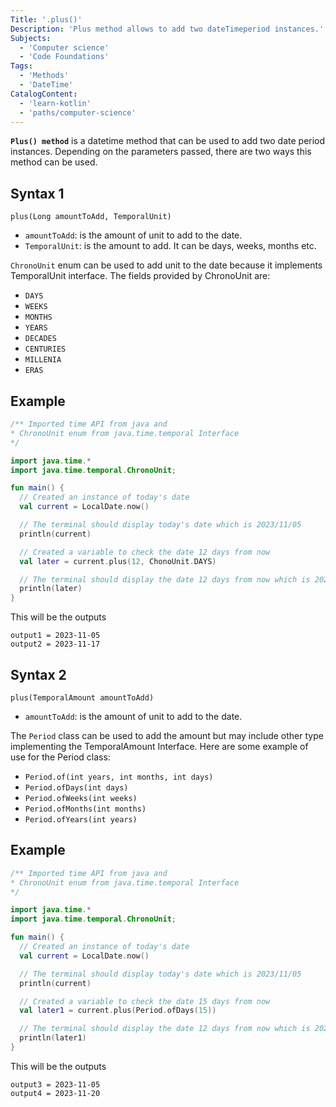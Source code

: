 ```yaml
---
Title: '.plus()' 
Description: 'Plus method allows to add two dateTimeperiod instances.'
Subjects:
  - 'Computer science'
  - 'Code Foundations'
Tags:
  - 'Methods'
  - 'DateTime'
CatalogContent:
  - 'learn-kotlin'
  - 'paths/computer-science'
---
```


**`Plus() method`** is a datetime method that can be used to add two date period instances. Depending on the parameters passed, there are two ways this method can be used.

## Syntax 1

```pseudo
plus(Long amountToAdd, TemporalUnit)
```
- `amountToAdd`: is the amount of unit to add to the date.
- `TemporalUnit`: is the amount to add. It can be days, weeks, months etc.

`ChronoUnit` enum can be used to add unit to the date because it implements TemporalUnit interface. The fields provided by ChronoUnit are:

- `DAYS`
- `WEEKS`
- `MONTHS`
- `YEARS`
- `DECADES`
- `CENTURIES`
- `MILLENIA`
- `ERAS`

## Example 

```kotlin
/** Imported time API from java and
* ChronoUnit enum from java.time.temporal Interface
*/

import java.time.*
import java.time.temporal.ChronoUnit;

fun main() {
  // Created an instance of today's date
  val current = LocalDate.now()

  // The terminal should display today's date which is 2023/11/05
  println(current)

  // Created a variable to check the date 12 days from now
  val later = current.plus(12, ChonoUnit.DAYS)

  // The terminal should display the date 12 days from now which is 2023/11/17
  println(later)
}
```

This will be the outputs

```shell
output1 = 2023-11-05
output2 = 2023-11-17
```

## Syntax 2

```pseudo
plus(TemporalAmount amountToAdd)
```

- `amountToAdd`: is the amount of unit to add to the date.

The `Period` class can be used to add the amount but may include other type implementing the TemporalAmount Interface.
Here are some example of use for the Period class:

 - `Period.of(int years, int months, int days)`
 - `Period.ofDays(int days)`
 - `Period.ofWeeks(int weeks)`
 - `Period.ofMonths(int months)`
 - `Period.ofYears(int years)`

## Example 

```kotlin
/** Imported time API from java and
* ChronoUnit enum from java.time.temporal Interface
*/

import java.time.*
import java.time.temporal.ChronoUnit;

fun main() {
  // Created an instance of today's date
  val current = LocalDate.now()

  // The terminal should display today's date which is 2023/11/05
  println(current)

  // Created a variable to check the date 15 days from now
  val later1 = current.plus(Period.ofDays(15))

  // The terminal should display the date 12 days from now which is 2023/11/20
  println(later1)  
}
```

This will be the outputs

```shell
output3 = 2023-11-05
output4 = 2023-11-20
```